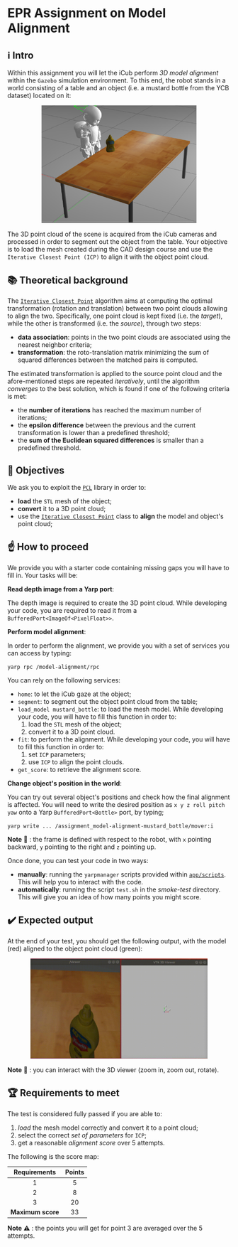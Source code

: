 # EPR Assignment on Model Alignment

## :information_source: Intro

Within this assignment you will let the iCub perform _3D model alignment_ within the `Gazebo` simulation environment.
To this end, the robot stands in a world consisting of a table and an object (i.e. a mustard bottle from the YCB dataset) located on it:

<p align="center"> <img src="assets/scenario.png" width="350"> </p>

The 3D point cloud of the scene is acquired from the iCub cameras and processed in order to segment out the object from the table.
Your objective is to load the mesh created during the CAD design course and use the `Iterative Closest Point (ICP)` to align it with the object point cloud.

## :books: Theoretical background

The [`Iterative Closest Point`](https://en.wikipedia.org/wiki/Iterative_closest_point) algorithm aims at computing the optimal transformation (rotation and translation) between two point clouds allowing to align the two. Specifically, one point cloud is kept fixed (i.e. the _target_), while the other is transformed (i.e. the _source_), through two steps:
- **data association**: points in the two point clouds are associated using the nearest neighbor criteria;
- **transformation**: the roto-translation matrix minimizing the sum of squared differences between the matched pairs is computed.

The estimated transformation is applied to the source point cloud and the afore-mentioned steps are repeated _iteratively_, until the algorithm _converges_ to the best solution, which is found if one of the following criteria is met:
- the **number of iterations** has reached the maximum number of iterations;
- the **epsilon difference** between the previous and the current transformation is lower than a predefined threshold;
- the **sum of the Euclidean squared differences** is smaller than a predefined threshold.  

## :dart: Objectives
We ask you to exploit the [`PCL`](https://pointclouds.org/documentation/) library in order to:

- **load** the `STL` mesh of the object;
- **convert** it to a 3D point cloud;
- use the [`Iterative Closest Point`](https://pointclouds.org/documentation/classpcl_1_1_iterative_closest_point.html) class to **align** the model and object's point cloud;

## :point_up: How to proceed

We provide you with a starter code containing missing gaps you will have to fill in.
Your tasks will be:

**Read depth image from a Yarp port**:

The depth image is required to create the 3D point cloud.
While developing your code, you are required to read it from a `BufferedPort<ImageOf<PixelFloat>>`.

**Perform model alignment**:

In order to perform the alignment, we provide you with a set of services you can access by typing:

```
yarp rpc /model-alignment/rpc
```

You can rely on the following services:

 - `home`: to let the iCub gaze at the object;
 - `segment`: to segment out the object point cloud from the table;
 - `load_model mustard_bottle`: to load the mesh model. While developing your code, you will have to fill this function in order to:
     1. load the `STL` mesh of the object;
     2. convert it to a 3D point cloud.
 - `fit`: to perform the alignment. While developing your code, you will have to fill this function in order to:
     1. set `ICP` parameters;
     2. use `ICP` to align the point clouds.
 - `get_score`: to retrieve the alignment score.

 **Change object's position in the world**:

 You can try out several object's positions and check how the final alignment is affected.
 You will need to write the desired position as `x y z roll pitch yaw` onto a Yarp `BufferedPort<Bottle>` port, by typing;

 ```
 yarp write ... /assignment_model-alignment-mustard_bottle/mover:i
 ```

**Note** :memo: : the frame is defined with respect to the robot, with `x` pointing backward, `y` pointing to the right and `z` pointing up.

Once done, you can test your code in two ways:

- **manually**: running the `yarpmanager` scripts provided within [`app/scripts`](https://github.com/easy-peasy-robotics/solution_model-alignment/tree/master/app/scripts). This will help you to interact with the code.
- **automatically**: running the script `test.sh` in the _smoke-test_ directory. This will give you an idea of how many points you might score.

## :heavy_check_mark: Expected output

At the end of your test, you should get the following output, with the model (red) aligned to the object point cloud (green):

<p align="center">
<img src="assets/smoke-test.gif" width="400">
</p>

**Note** :memo: : you can interact with the 3D viewer (zoom in, zoom out, rotate).

## :trophy: Requirements to meet

The test is considered fully passed if you are able to:

1. _load_ the mesh model correctly and convert it to a point cloud;
2. select the correct _set of parameters_ for `ICP`;
3. get a reasonable _alignment score_ over 5 attempts.

The following is the score map:

| Requirements  | Points |
|:-------------:|:------:|
|      1        |    5   |
|      2        |    8   |
|      3        |   20   |
| **Maximum score** |   33   |

**Note** :warning: : the points you will get for point 3 are averaged over the 5 attempts.
